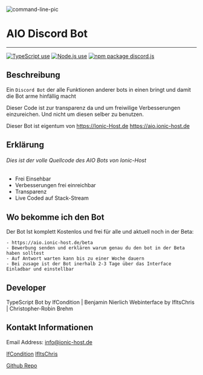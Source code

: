 ![command-line-pic](https://aio.ionic-host.de/assets/img/code.png)

# AIO Discord Bot

---

<a href="https://img.shields.io/badge/JavaScipt-100%25-yellow"><img alt="TypeScript use" src="https://img.shields.io/badge/TypeScript-100%25-blue"></a> <a href="https://img.shields.io/badge/Used-Node.js-red"><img alt="Node.js use" src="https://img.shields.io/badge/Used-Node.js-red"></a> <a href="https://img.shields.io/badge/npm-discord.js-orange"><img alt="npm package discord.js" src="https://img.shields.io/badge/npm-discord.js-orange"></a>

## Beschreibung

Ein `Discord Bot` der alle Funktionen anderer bots in einen bringt und damit die Bot arme hinfällig macht

Dieser Code ist zur transparenz da und um freiwilige Verbesserungen einzureichen. Und nicht um diesen selber zu benutzen.

Dieser Bot ist eigentum von https://Ionic-Host.de https://aio.ionic-host.de 

## Erklärung

###### Dies ist der volle Quellcode des AIO Bots von Ionic-Host

- Frei Einsehbar
- Verbesserungen frei einreichbar
- Transparenz
- Live Coded auf Stack-Stream

## Wo bekomme ich den Bot

Der Bot Ist komplett Kostenlos und frei für alle und aktuell noch in der Beta:

```
- https://aio.ionic-host.de/beta
- Bewerbung senden und erklären warum genau du den bot in der Beta haben solltest
- Auf Antwort warten kann bis zu einer Woche dauern
- Bei zusage ist der Bot inerhalb 2-3 Tage über das Interface Einladbar und einstellbar
```

## Developer

TypeScript Bot by IfCondition | Benjamin Nierlich Webinterface by IfItsChris | Christopher-Robin Brehm 

## Kontakt Informationen

Email Address: info@ionic-host.de

[IfCondition](https://github.com/nfifcondition)
[IfItsChris](https://github.com/IfItsChris)

[Github Repo](https://github.com/https://github.com/PublicVoidEnable/AIO-Bot)